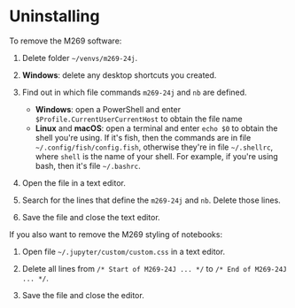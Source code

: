 # Uninstalling

To remove the M269 software:

1. Delete folder `~/venvs/m269-24j`.

2. **Windows**: delete any desktop shortcuts you created.

3. Find out in which file commands `m269-24j` and `nb` are defined.
   - **Windows**: open a PowerShell and enter `$Profile.CurrentUserCurrentHost` to obtain the file name
   - **Linux** and **macOS**: open a terminal and enter `echo $0` to obtain the shell you're using.
     If it's fish, then the commands are in file `~/.config/fish/config.fish`,
     otherwise they're in file `~/.shellrc`, where `shell` is the name of your shell.
     For example, if you're using bash, then it's file `~/.bashrc`.

4. Open the file in a text editor.

5. Search for the lines that define the `m269-24j` and `nb`. Delete those lines.

6. Save the file and close the text editor.

If you also want to remove the M269 styling of notebooks:

1. Open file `~/.jupyter/custom/custom.css` in a text editor.

2. Delete all lines from `/* Start of M269-24J ... */` to `/* End of M269-24J ... */`.

3. Save the file and close the editor.
